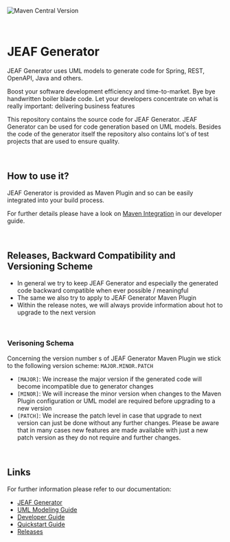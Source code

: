 ![Maven Central Version](https://img.shields.io/maven-central/v/com.anaptecs.jeaf.generator/jeaf-generator-project)


<br>

# JEAF Generator
JEAF Generator uses UML models to generate code for Spring, REST, OpenAPI, Java and others.

Boost your software development efficiency and time-to-market. Bye bye handwritten boiler blade code. Let your developers concentrate on what is really important: delivering business features

This repository contains the source code for JEAF Generator. JEAF Generator can be used for code generation based on UML models. Besides the code of the generator itself the repository also contains lot's of test projects that are used to ensure quality. 

<br>

## How to use it?
JEAF Generator is provided as Maven Plugin and so can be easily integrated into your build process.

For further details please have a look on [Maven Integration](https://www.jeaf-generator.io/developer-guide/maven-integration/) in our developer guide.

<br>

## Releases, Backward Compatibility and Versioning Scheme
* In general we try to keep JEAF Generator and especially the generated code backward compatible when ever possible / meaningful
* The same we also try to apply to JEAF Generator Maven Plugin
* Within the release notes, we will always provide information about hot to upgrade to the next version

<br>

### Verisoning Schema
Concerning the version number s of JEAF Generator Maven Plugin we stick to the following version scheme: `MAJOR.MINOR.PATCH`

* `[MAJOR]`: We increase the major version if the generated code will become incompatible due to generator changes
* `[MINOR]`: We will increase the minor version when changes to the Maven Plugin configuration or UML model are required before upgrading to a new version
* `[PATCH]`: We increase the patch level in case that upgrade to next version can just be done without any further changes. Please be aware that in many cases new features are made available with just a new patch version as they do not require and further changes.

<br>

## Links
For further information please refer to our documentation:

* [JEAF Generator](https://www.jeaf-generator.io/)
* [UML Modeling Guide](https://www.jeaf-generator.io/uml-modeling-guide/)
* [Developer Guide](https://www.jeaf-generator.io/developer-guide/)
* [Quickstart Guide](https://www.jeaf-generator.io/developer-guide/quickstart/)
* [Releases](https://github.com/anaptecs/jeaf-generator/releases)

